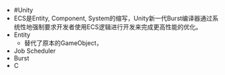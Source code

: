 - #Unity
- ECS是Entity, Component, System的缩写，Unity新一代Burst编译器通过系统性地强制要求开发者使用ECS逻辑进行开发来完成更高性能的优化。
- Entity
	- 替代了原本的GameObject，
- Job Scheduler
- Burst
- C